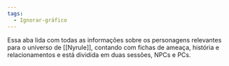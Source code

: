 ```yaml
---
tags:
  - Ignorar-gráfico
---
```

Essa aba lida com todas as informações sobre os personagens relevantes para o universo de [[Nyrule]], contando com fichas de ameaça, história e relacionamentos e está dividida em duas sessões, NPCs e PCs.
